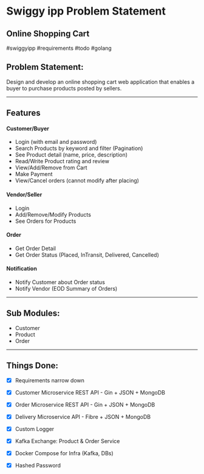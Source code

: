 # Swiggy ipp Problem Statement
## Online Shopping Cart
#swiggyipp #requirements #todo #golang

## Problem Statement:

Design and develop an online shopping cart web application that enables a buyer to purchase products posted by sellers.

---

## Features

#### Customer/Buyer

- Login (with email and password)
- Search Products by keyword and filter (Pagination)
- See Product detail (name, price, description)
- Read/Write Product rating and review
- View/Add/Remove from Cart
- Make Payment 
- View/Cancel orders (cannot modify after placing)

#### Vendor/Seller

- Login
- Add/Remove/Modify Products
- See Orders for Products

#### Order

- Get Order Detail
- Get Order Status (Placed, InTransit, Delivered, Cancelled)

#### Notification

- Notify Customer about Order status
- Notify Vendor (EOD Summary of Orders)

---
  
## Sub Modules:

- Customer
- Product
- Order
---

## Things Done:
 - [x] Requirements narrow down
 - [x] Customer Microservice REST API - Gin + JSON + MongoDB 
 - [x] Order Microservice REST API - Gin + JSON + MongoDB
 - [x] Delivery Microservice API - Fibre + JSON + MongoDB
 - [x] Custom Logger
 - [x] Kafka Exchange: Product & Order Service
 - [x] Docker Compose for Infra (Kafka, DBs)
 - [x] Hashed Password
 
